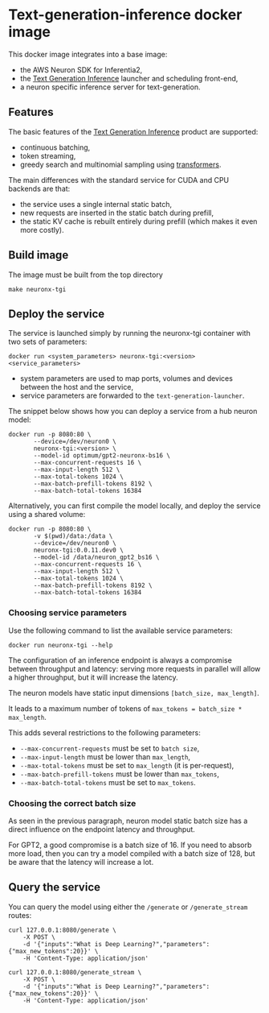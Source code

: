 # Text-generation-inference docker image

This docker image integrates into a base image:

- the AWS Neuron SDK for Inferentia2,
- the [Text Generation Inference](https://github.com/huggingface/text-generation-inference) launcher and scheduling front-end,
- a neuron specific inference server for text-generation.

## Features

The basic features of the [Text Generation Inference](https://github.com/huggingface/text-generation-inference) product are supported:

- continuous batching,
- token streaming,
- greedy search and multinomial sampling using [transformers](https://huggingface.co/docs/transformers/generation_strategies#customize-text-generation).

The main differences with the standard service for CUDA and CPU backends are that:

- the service uses a single internal static batch,
- new requests are inserted in the static batch during prefill,
- the static KV cache is rebuilt entirely during prefill (which makes it even more costly).

## Build image

The image must be built from the top directory

```
make neuronx-tgi
```

## Deploy the service

The service is launched simply by running the neuronx-tgi container with two sets of parameters:

```
docker run <system_parameters> neuronx-tgi:<version> <service_parameters>
```

- system parameters are used to map ports, volumes and devices between the host and the service,
- service parameters are forwarded to the `text-generation-launcher`.

The snippet below shows how you can deploy a service from a hub neuron model:

```
docker run -p 8080:80 \
       --device=/dev/neuron0 \
       neuronx-tgi:<version> \
       --model-id optimum/gpt2-neuronx-bs16 \
       --max-concurrent-requests 16 \
       --max-input-length 512 \
       --max-total-tokens 1024 \
       --max-batch-prefill-tokens 8192 \
       --max-batch-total-tokens 16384
```

Alternatively, you can first compile the model locally, and deploy the service using a shared volume:

```
docker run -p 8080:80 \
       -v $(pwd)/data:/data \
       --device=/dev/neuron0 \
       neuronx-tgi:0.0.11.dev0 \
       --model-id /data/neuron_gpt2_bs16 \
       --max-concurrent-requests 16 \
       --max-input-length 512 \
       --max-total-tokens 1024 \
       --max-batch-prefill-tokens 8192 \
       --max-batch-total-tokens 16384
```

### Choosing service parameters

Use the following command to list the available service parameters:

```
docker run neuronx-tgi --help
```

The configuration of an inference endpoint is always a compromise between throughput and latency: serving more requests in parallel will allow a higher throughput, but it will increase the latency.

The neuron models have static input dimensions `[batch_size, max_length]`.

It leads to a maximum number of tokens of `max_tokens = batch_size * max_length`.

This adds several restrictions to the following parameters:

- `--max-concurrent-requests` must be set to `batch size`,
- `--max-input-length` must be lower than `max_length`,
- `--max-total-tokens` must be set to `max_length` (it is per-request),
- `--max-batch-prefill-tokens` must be lower than `max_tokens`,
- `--max-batch-total-tokens` must be set to `max_tokens`.

### Choosing the correct batch size

As seen in the previous paragraph, neuron model static batch size has a direct influence on the endpoint latency and throughput.

For GPT2, a good compromise is a batch size of 16. If you need to absorb more load, then you can try a model compiled with a batch size of 128, but be aware
that the latency will increase a lot.

## Query the service

You can query the model using either the `/generate` or `/generate_stream` routes:

```
curl 127.0.0.1:8080/generate \
    -X POST \
    -d '{"inputs":"What is Deep Learning?","parameters":{"max_new_tokens":20}}' \
    -H 'Content-Type: application/json'
```

```
curl 127.0.0.1:8080/generate_stream \
    -X POST \
    -d '{"inputs":"What is Deep Learning?","parameters":{"max_new_tokens":20}}' \
    -H 'Content-Type: application/json'
```
